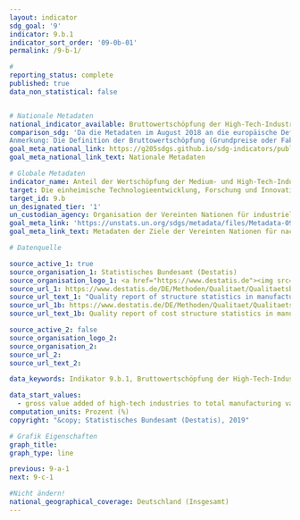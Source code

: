 ```yaml
---
layout: indicator
sdg_goal: '9'
indicator: 9.b.1
indicator_sort_order: '09-0b-01'
permalink: /9-b-1/

#
reporting_status: complete
published: true
data_non_statistical: false


# Nationale Metadaten
national_indicator_available: Bruttowertschöpfung der High-Tech-Industrien am Verarbeitenden Gewerbe <br> Bruttowertschöpfung der Medium- und High-Tech-Industrien am Verarbeitenden Gewerbe <br> Bruttowertschöpfung der Medium-High-Tech-Industrien am Verarbeitenden Gewerbe
comparison_sdg: 'Da die Metadaten im August 2018 an die europäische Definition der Medium- (MHT) und High-tech-Industrie (HIT) angepasst wurden, entspricht die Zeitreihe der internationalen Metadatenbeschreibung.
Anmerkung: Die Definition der Bruttowertschöpfung (Grundpreise oder Faktorkosten) ist in den internationalen Metadaten nicht eindeutig festgelegt. Darüber hinaus sieht die internationale Metadatenbeschreibung keine separate Veröffentlichung von MHT und HIT vor.'
goal_meta_national_link: https://g205sdgs.github.io/sdg-indicators/public/MetaDe/9.b.1.pdf
goal_meta_national_link_text: Nationale Metadaten

# Globale Metadaten
indicator_name: Anteil der Wertschöpfung der Medium- und High-Tech-Industrie an der Wertschöpfung insgesamt
target: Die einheimische Technologieentwicklung, Forschung und Innovation in den Entwicklungsländern unterstützen, einschließlich durch Sicherstellung eines förderlichen politischen Umfelds, unter anderem für industrielle Diversifizierung und Wertschöpfung im Rohstoffbereich
target_id: 9.b
un_designated_tier: '1'
un_custodian_agency: Organisation der Vereinten Nationen für industrielle Entwicklung (UNIDO)
goal_meta_link: 'https://unstats.un.org/sdgs/metadata/files/Metadata-09-0B-01.pdf'
goal_meta_link_text: Metadaten der Ziele der Vereinten Nationen für nachhaltige Entwicklung

# Datenquelle

source_active_1: true
source_organisation_1: Statistisches Bundesamt (Destatis)
source_organisation_logo_1: <a href="https://www.destatis.de"><img src="https://g205sdgs.github.io/sdg-indicators/public/logos/destatis.png" alt="Logo Destatis" /></a>
source_url_1: https://www.destatis.de/DE/Methoden/Qualitaet/Qualitaetsberichte/Industrie-Verarbeitendes-Gewerbe/einfuehrung.html
source_url_text_1: "Quality report of structure statistics in manufacturing, mining and quarrying"
source_url_1b: https://www.destatis.de/DE/Methoden/Qualitaet/Qualitaetsberichte/Industrie-Verarbeitendes-Gewerbe/einfuehrung.html
source_url_text_1b: Quality report of cost structure statistics in manufacturing, mining and quarrying

source_active_2: false
source_organisation_logo_2:
source_organisation_2:
source_url_2:
source_url_text_2:

data_keywords: Indikator 9.b.1, Bruttowertschöpfung der High-Tech-Industrien am Verarbeitenden Gewerbe, Bruttowertschöpfung der Medium- und High-Tech-Industrien am Verarbeitenden Gewerbe, Bruttowertschöpfung der Medium-High-Tech-Industrien am Verarbeitenden Gewerbe, Organisation der Vereinten Nationen für industrielle Entwicklung (UNIDO)

data_start_values:
  - gross value added of high-tech industries to total manufacturing value added (%)
computation_units: Prozent (%)
copyright: "&copy; Statistisches Bundesamt (Destatis), 2019"

# Grafik Eigenschaften
graph_title:
graph_type: line

previous: 9-a-1
next: 9-c-1

#Nicht ändern!
national_geographical_coverage: Deutschland (Insgesamt)
---
```

